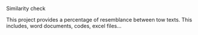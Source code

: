 Similarity check 

This project provides a percentage of resemblance between tow texts.
This includes, word documents, codes, excel files...
